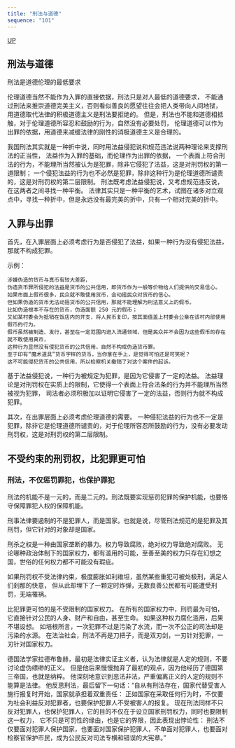 ```yaml
---
title: "刑法与道德"
sequence: "101"
---
```


[UP](/law/criminal-law-index.html)


## 刑法与道德

刑法是道德伦理的最低要求

伦理道德当然不能作为入罪的直接依据，刑法只是对人最低的道德要求，
不能通过刑法来推崇道德完美主义，否则看似善良的愿望往往会把人类带向人间地狱，
用道德取代法律的积极道德主义是刑法要拒绝的。
但是，刑法也不能和道德相抵触，对于伦理道德所容忍和鼓励的行为，自然没有必要处罚，
伦理道德可以作为出罪的依据，用道德来减缓法律的刚性的消极道德主义是合理的。

我国刑法其实就是一种折中说，同时用法益侵犯说和规范违法说两种理论来支撑刑法的正当性，
法益作为入罪的基础，而伦理作为出罪的依据，
一个表面上符合刑法的行为，不能理所当然被认为是犯罪，除非它侵犯了法益，这是对刑罚权的第一道限制；
一个侵犯法益的行为也不必然是犯罪，除非这种行为是伦理道德所谴责的，这是对刑罚权的第二层限制。
刑法既考虑法益侵犯说，又考虑规范违反说，在这两者之间寻找一种平衡。
法律其实只是一种平衡的艺术，试图在诸多对立观点中，寻找一种折中，但是永远没有最完美的折中，只有一个相对完美的折中。

## 入罪与出罪

首先，在入罪层面上必须考虑行为是否侵犯了法益，如果一种行为没有侵犯法益，那就不构成犯罪。

示例：

```text
涉嫌伪造的货币与真币有较大差距，
伪造货币罪所侵犯的法益是货币的公共信用，即货币作为一般等价物给人们提供的交易信心。
如果市面上假币很多，民众就不敢使用货币，会动摇民众对货币的信心。
但如果伪造的货币无法动摇货币的公共信用，那就不能理解为刑法意义上的假币。
比如伪造根本不存在的货币，伪造面额 250 元的假币；
又如某村委会为抵销在饭店内的开支，将人民币复印，按其面值盖上村委会公章在该村内部使用假币的行为。
假币虽然被制造、发行，甚至在一定范围内进入流通领域，但是民众并不会因为这些假币的存在就不敢使用真币，
这种行为显然没有侵犯货币的公共信用，自然不构成伪造货币罪。
至于印有“魔术道具”货币字样的货币，当你拿在手上，是觉得可怕还是可笑呢？
这不可能侵犯货币的公共信用，所以检察机关撤销了对这个案件的起诉。
```

基于法益侵犯说，一种行为被规定为犯罪，是因为它侵害了一定的法益。
法益理论是对刑罚权在实质上的限制，它使得一个表面上符合法条的行为并不能理所当然被视为犯罪，
司法者必须积极加以证明它侵害了一定的法益，否则行为就不构成犯罪。

其次，在出罪层面上必须考虑伦理道德的需要。
一种侵犯法益的行为也不一定是犯罪，除非它是伦理道德所谴责的，对于伦理所容忍所鼓励的行为，没有必要发动刑罚权，这是对刑罚权的第二层限制。

## 不受约束的刑罚权，比犯罪更可怕

### 刑法，不仅惩罚罪犯，也保护罪犯

刑法的机能不是一元的，而是二元的。刑法既要实现惩罚犯罪的保护机能，也要恪守保障罪犯人权的保障机能。

刑事法律要遏制的不是犯罪人，而是国家。也就是说，尽管刑法规范的是犯罪及其刑罚，但它针对的对象却是国家。

刑杀之权是一种由国家垄断的暴力。权力导致腐败，绝对权力导致绝对腐败。
无论哪种政治体制下的国家权力，都有滥用的可能，至善至美的权力只存在幻想之国，世俗的任何权力都不可能没有瑕疵。

如果刑罚权不受法律约束，极度膨胀如利维坦，虽然某些重犯可被处极刑，满足人们刹那的快意，
但从此却埋下了一颗定时炸弹，无数良善公民都有可能遭受刑罚，无端罹祸。

比犯罪更可怕的是不受限制的国家权力。
在所有的国家权力中，刑罚最为可怕，它直接针对公民的人身、财产和自由，甚至生命。
如果这种权力腐化滥用，后果不堪设想。
如培根所言，一次犯罪不过是污染了水流，而一次不公正的司法却是污染的水源。
在法治社会，刑法不再是刀把子，而是双刃剑，一刃针对犯罪，一刃针对国家权力。

德国法学家拉德布鲁赫，最初是法律实证主义者，认为法律就是人定的规则，不要讨论虚伪缥缈的正义。
但是他后来慢慢抛弃了最初的观点，因为他经历了德国第三帝国，也就是纳粹。
他深刻地意识到恶法非法，严重偏离正义的人定的规则不能算是法律。
他反思刑法，最后留下一句话：“自从有刑法存在，国家代替受害人施行报复时开始，国家就承担着双重责任：
正如国家在采取任何行为时，不仅要为社会利益反对犯罪者，也要保护犯罪人不受被害人的报复。
现在刑法同样不只反对犯罪人，也保护犯罪人，它的目的不仅在于设立国家刑罚权力，同时也要限制这一权力，
它不只是可罚性的缘由，也是它的界限，因此表现出悖论性：
刑法不仅要面对犯罪人保护国家，也要面对国家保护犯罪人，不单面对犯罪人，也要面对检察官保护市民，成为公民反对司法专横和错误的大宪章。”
